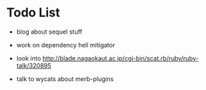 Todo List
=============

* blog about sequel stuff
* work on dependency hell mitigator
* look into http://blade.nagaokaut.ac.jp/cgi-bin/scat.rb/ruby/ruby-talk/320895

* talk to wycats about merb-plugins


